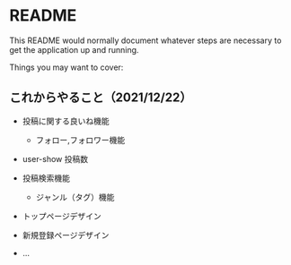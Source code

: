 # README

This README would normally document whatever steps are necessary to get the
application up and running.

Things you may want to cover:

## これからやること（2021/12/22）
- 投稿に関する良いね機能
  - フォロー,フォロワー機能
- user-show 投稿数

- 投稿検索機能
  - ジャンル（タグ）機能

- トップページデザイン
- 新規登録ページデザイン
* ...
